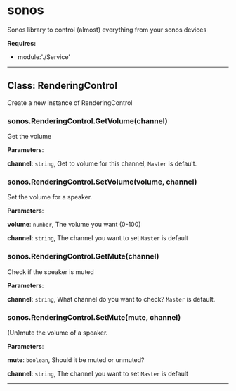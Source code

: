 # sonos

Sonos library to control (almost) everything from your sonos devices

**Requires:**

+ module:'./Service'

* * *

## Class: RenderingControl

Create a new instance of RenderingControl

### sonos.RenderingControl.GetVolume(channel)

Get the volume

**Parameters**:

**channel**: `string`, Get to volume for this channel, `Master` is default.


### sonos.RenderingControl.SetVolume(volume, channel)

Set the volume for a speaker.

**Parameters**:

**volume**: `number`, The volume you want (0-100)

**channel**: `string`, The channel you want to set `Master` is default


### sonos.RenderingControl.GetMute(channel)

Check if the speaker is muted

**Parameters**:

**channel**: `string`, What channel do you want to check? `Master` is default.


### sonos.RenderingControl.SetMute(mute, channel)

(Un)mute the volume of a speaker.

**Parameters**:

**mute**: `boolean`, Should it be muted or unmuted?

**channel**: `string`, The channel you want to set `Master` is default


* * *

